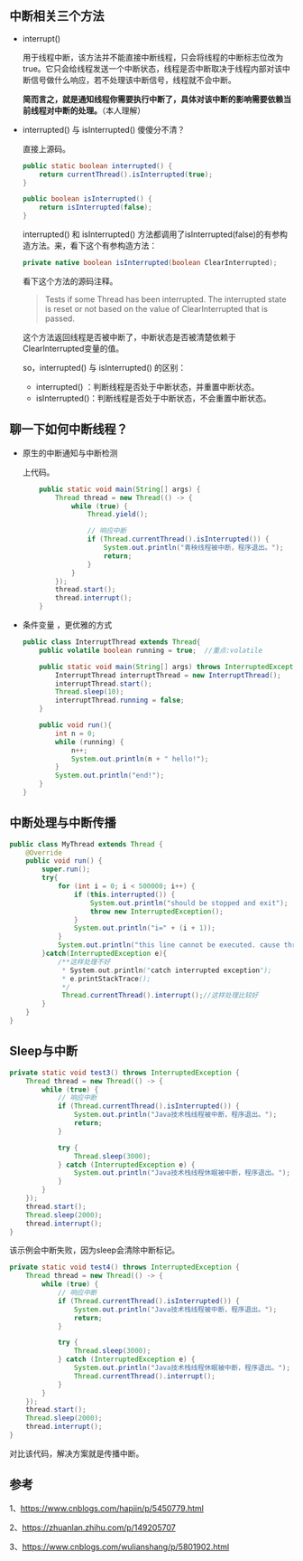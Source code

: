 ## 中断相关三个方法

* interrupt()

  用于线程中断，该方法并不能直接中断线程，只会将线程的中断标志位改为true。它只会给线程发送一个中断状态，线程是否中断取决于线程内部对该中断信号做什么响应，若不处理该中断信号，线程就不会中断。

  **简而言之，就是通知线程你需要执行中断了，具体对该中断的影响需要依赖当前线程对中断的处理。**（本人理解）

* interrupted() 与 isInterrupted() 傻傻分不清？

  直接上源码。

  ```java
  public static boolean interrupted() {
      return currentThread().isInterrupted(true);
  }
  ```

  ```java
  public boolean isInterrupted() {
      return isInterrupted(false);
  }
  ```

  interrupted() 和 isInterrupted() 方法都调用了isInterrupted(false)的有参构造方法。来，看下这个有参构造方法：

  ```java
  private native boolean isInterrupted(boolean ClearInterrupted);
  ```

  看下这个方法的源码注释。

  > Tests if some Thread has been interrupted. The interrupted state is reset or not based on the value of ClearInterrupted that is passed.

  这个方法返回线程是否被中断了，中断状态是否被清楚依赖于ClearInterrupted变量的值。

  so，interrupted() 与 isInterrupted() 的区别：

  * interrupted() ：判断线程是否处于中断状态，并重置中断状态。
  * isInterrupted()：判断线程是否处于中断状态，不会重置中断状态。

## 聊一下如何中断线程？

* 原生的中断通知与中断检测

  上代码。

  ```java
      public static void main(String[] args) {
          Thread thread = new Thread(() -> {
              while (true) {
                  Thread.yield();
  
                  // 响应中断
                  if (Thread.currentThread().isInterrupted()) {
                      System.out.println("青秧线程被中断，程序退出。");
                      return;
                  }
              }
          });
          thread.start();
          thread.interrupt();
      }
  ```

* 条件变量 ，更优雅的方式

  ```java
  public class InterruptThread extends Thread{
      public volatile boolean running = true;  //重点:volatile
  
      public static void main(String[] args) throws InterruptedException {
          InterruptThread interruptThread = new InterruptThread();
          interruptThread.start();
          Thread.sleep(10);
          interruptThread.running = false;
      }
  
      public void run(){
          int n = 0;
          while (running) {
              n++;
              System.out.println(n + " hello!");
          }
          System.out.println("end!");
      }
  }
  ```

## 中断处理与中断传播

```java
public class MyThread extends Thread {
    @Override
    public void run() {
        super.run();
        try{
            for (int i = 0; i < 500000; i++) {
                if (this.interrupted()) {
                    System.out.println("should be stopped and exit");
                    throw new InterruptedException();
                }
                System.out.println("i=" + (i + 1));
            }
            System.out.println("this line cannot be executed. cause thread throws exception");
        }catch(InterruptedException e){
            /**这样处理不好
             * System.out.println("catch interrupted exception");
             * e.printStackTrace();
             */
             Thread.currentThread().interrupt();//这样处理比较好
        }
    }
}
```

## Sleep与中断

```java
private static void test3() throws InterruptedException {
	Thread thread = new Thread(() -> {
		while (true) {
			// 响应中断
			if (Thread.currentThread().isInterrupted()) {
				System.out.println("Java技术栈线程被中断，程序退出。");
				return;
			}

			try {
				Thread.sleep(3000);
			} catch (InterruptedException e) {
				System.out.println("Java技术栈线程休眠被中断，程序退出。");
			}
		}
	});
	thread.start();
	Thread.sleep(2000);
	thread.interrupt();
}
```

该示例会中断失败，因为sleep会清除中断标记。

```java
private static void test4() throws InterruptedException {
	Thread thread = new Thread(() -> {
		while (true) {
			// 响应中断
			if (Thread.currentThread().isInterrupted()) {
				System.out.println("Java技术栈线程被中断，程序退出。");
				return;
			}

			try {
				Thread.sleep(3000);
			} catch (InterruptedException e) {
				System.out.println("Java技术栈线程休眠被中断，程序退出。");
				Thread.currentThread().interrupt();
			}
		}
	});
	thread.start();
	Thread.sleep(2000);
	thread.interrupt();
}
```

对比该代码，解决方案就是传播中断。

## 参考

1、https://www.cnblogs.com/hapjin/p/5450779.html

2、https://zhuanlan.zhihu.com/p/149205707

3、https://www.cnblogs.com/wulianshang/p/5801902.html